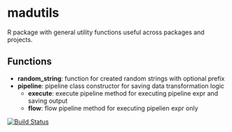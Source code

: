 # madutils
R package with general utility functions useful across packages and projects.

## Functions

* __random_string__: function for created random strings with optional prefix
* __pipeline__: pipeline class constructor for saving data transformation logic
  + __execute__: execute pipeline method for executing pipeline expr and saving output
  + __flow__: flow pipeline method for executing pipelien expr only

[![Build Status](https://travis-ci.org/chrishaarstick/madstork.svg?branch=master)](https://travis-ci.org/chrishaarstick/madstork)
